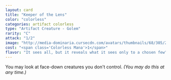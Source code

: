 ```yaml
---
layout: card
title: "Keeper of the Lens"
color: "colorless"
categories: artifact colorless
type: "Artifact Creature - Golem"
rarity: "C"
attack: "1/2"
image: "http://media-dominaria.cursecdn.com/avatars/thumbnails/68/305/200/283/635618380544681931.png"
cost: "<span class='Colorless Mana'>1</span>"
flavor: "It sees all, but it reveals what it sees only to a chosen few"
---
```


You may look at face-down creatures you don't control. <em>(You may do this at any time.)</em>
